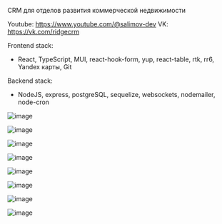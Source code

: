 CRM для отделов развития коммерческой недвижимости

Youtube: https://www.youtube.com/@salimov-dev 
VK: https://vk.com/ridgecrm

Frontend stack:
- React, TypeScript, MUI, react-hook-form, yup, react-table, rtk, rr6, Yandex карты, Git

Backend stack:
- NodeJS, express, postgreSQL, sequelize, websockets, nodemailer, node-cron

![image](https://github.com/Salimov-dev/Ridge-CRM/assets/108460956/c53d2c74-a59c-408a-b17b-66c322db87b1)

![image](https://github.com/Salimov-dev/Ridge-CRM/assets/108460956/243bbd63-f936-4bda-97e7-9c01949b90e0)

![image](https://github.com/Salimov-dev/Ridge-CRM/assets/108460956/d542a131-aa0a-40fe-94b4-926f285c2728)

![image](https://github.com/Salimov-dev/Ridge-CRM/assets/108460956/3b216ec9-f174-41dd-9221-09be08febdbc)

![image](https://github.com/Salimov-dev/Ridge-CRM/assets/108460956/7c4247ee-4314-4041-9914-b9915fa9a336)

![image](https://github.com/Salimov-dev/Ridge-CRM/assets/108460956/edd82436-0261-48cf-8ccc-5b3eaf41e516)

![image](https://github.com/Salimov-dev/Ridge-CRM/assets/108460956/b29355fe-6a51-4c6c-aee8-fc56af271441)

![image](https://github.com/Salimov-dev/Ridge-CRM/assets/108460956/07428c15-7870-4ce3-8d6a-f679a077a8b9)

